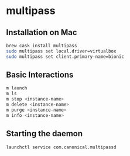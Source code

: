 # multipass

## Installation on Mac

```bash
brew cask install multipass
sudo multipass set local.driver=virtualbox 
sudo multipass set client.primary-name=bionic
```

## Basic Interactions

```bash
m launch
m ls
m stop <instance-name>
m delete <instance-name>
m purge <instance-name>
m info <instance-name>
```

## Starting the daemon

```bash
launchctl service com.canonical.multipassd
```
